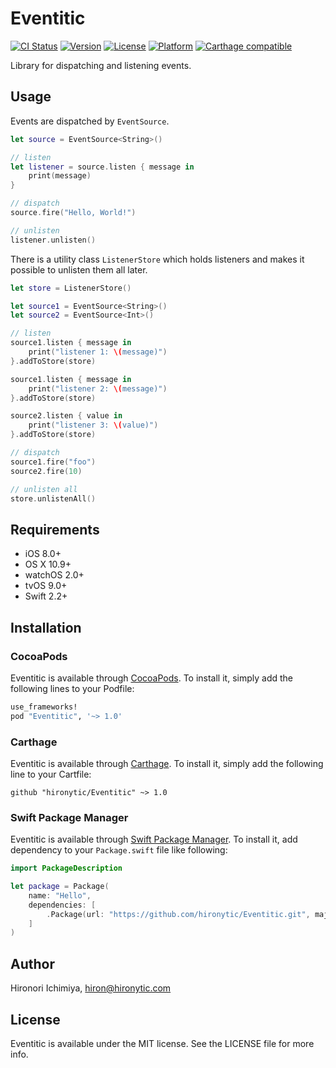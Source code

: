 # Eventitic

[![CI Status](http://img.shields.io/travis/hironytic/Eventitic.svg?style=flat)](https://travis-ci.org/hironytic/Eventitic)
[![Version](https://img.shields.io/cocoapods/v/Eventitic.svg?style=flat)](http://cocoapods.org/pods/Eventitic)
[![License](https://img.shields.io/cocoapods/l/Eventitic.svg?style=flat)](http://cocoapods.org/pods/Eventitic)
[![Platform](https://img.shields.io/cocoapods/p/Eventitic.svg?style=flat)](http://cocoapods.org/pods/Eventitic)
[![Carthage compatible](https://img.shields.io/badge/Carthage-compatible-4BC51D.svg?style=flat)](https://github.com/Carthage/Carthage)

Library for dispatching and listening events.

## Usage

Events are dispatched by `EventSource`.

```swift
let source = EventSource<String>()

// listen
let listener = source.listen { message in
    print(message)
}

// dispatch
source.fire("Hello, World!")

// unlisten
listener.unlisten()
```

There is a utility class `ListenerStore` which holds listeners and makes it possible to unlisten them all later.

```swift
let store = ListenerStore()

let source1 = EventSource<String>()
let source2 = EventSource<Int>()

// listen
source1.listen { message in
    print("listener 1: \(message)")
}.addToStore(store)

source1.listen { message in
    print("listener 2: \(message)")
}.addToStore(store)

source2.listen { value in
    print("listener 3: \(value)")
}.addToStore(store)

// dispatch
source1.fire("foo")
source2.fire(10)

// unlisten all
store.unlistenAll()
```

## Requirements

- iOS 8.0+
- OS X 10.9+
- watchOS 2.0+
- tvOS 9.0+
- Swift 2.2+

## Installation

### CocoaPods

Eventitic is available through [CocoaPods](http://cocoapods.org).
To install it, simply add the following lines to your Podfile:

```ruby
use_frameworks!
pod "Eventitic", '~> 1.0'
```

### Carthage

Eventitic is available through [Carthage](https://github.com/Carthage/Carthage).
To install it, simply add the following line to your Cartfile:

```
github "hironytic/Eventitic" ~> 1.0
```

### Swift Package Manager

Eventitic is available through [Swift Package Manager](https://swift.org/package-manager/).
To install it, add dependency to your `Package.swift` file like following:

```swift
import PackageDescription

let package = Package(
    name: "Hello",
    dependencies: [
        .Package(url: "https://github.com/hironytic/Eventitic.git", majorVersion: 1),
    ]
)
```

## Author

Hironori Ichimiya, hiron@hironytic.com

## License

Eventitic is available under the MIT license. See the LICENSE file for more info.
